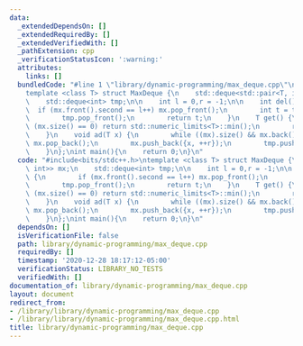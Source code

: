 ```yaml
---
data:
  _extendedDependsOn: []
  _extendedRequiredBy: []
  _extendedVerifiedWith: []
  _pathExtension: cpp
  _verificationStatusIcon: ':warning:'
  attributes:
    links: []
  bundledCode: "#line 1 \"library/dynamic-programming/max_deque.cpp\"\n#include<bits/stdc++.h>\n\
    template <class T> struct MaxDeque {\n    std::deque<std::pair<T, int>> mx;\n\
    \    std::deque<int> tmp;\n\n    int l = 0,r = -1;\n\n    int del() {\n      \
    \  if (mx.front().second == l++) mx.pop_front();\n        int t = tmp.front();\n\
    \        tmp.pop_front();\n        return t;\n    }\n    T get() {\n        if\
    \ (mx.size() == 0) return std::numeric_limits<T>::min();\n        return mx.front().first;\n\
    \    }\n    void ad(T x) {\n        while ((mx).size() && mx.back().first <= x)\
    \ mx.pop_back();\n        mx.push_back({x, ++r});\n        tmp.push_back(x);\n\
    \    }\n};\nint main(){\n    return 0;\n}\n"
  code: "#include<bits/stdc++.h>\ntemplate <class T> struct MaxDeque {\n    std::deque<std::pair<T,\
    \ int>> mx;\n    std::deque<int> tmp;\n\n    int l = 0,r = -1;\n\n    int del()\
    \ {\n        if (mx.front().second == l++) mx.pop_front();\n        int t = tmp.front();\n\
    \        tmp.pop_front();\n        return t;\n    }\n    T get() {\n        if\
    \ (mx.size() == 0) return std::numeric_limits<T>::min();\n        return mx.front().first;\n\
    \    }\n    void ad(T x) {\n        while ((mx).size() && mx.back().first <= x)\
    \ mx.pop_back();\n        mx.push_back({x, ++r});\n        tmp.push_back(x);\n\
    \    }\n};\nint main(){\n    return 0;\n}\n"
  dependsOn: []
  isVerificationFile: false
  path: library/dynamic-programming/max_deque.cpp
  requiredBy: []
  timestamp: '2020-12-28 18:17:12-05:00'
  verificationStatus: LIBRARY_NO_TESTS
  verifiedWith: []
documentation_of: library/dynamic-programming/max_deque.cpp
layout: document
redirect_from:
- /library/library/dynamic-programming/max_deque.cpp
- /library/library/dynamic-programming/max_deque.cpp.html
title: library/dynamic-programming/max_deque.cpp
---
```

